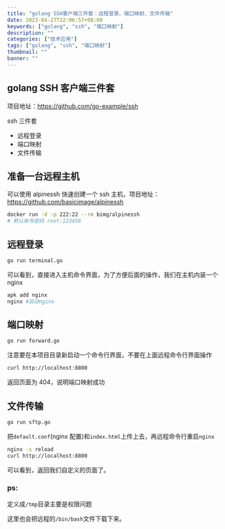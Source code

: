 ```yaml
---
title: "golang SSH客户端三件套：远程登录、端口映射、文件传输"
date: 2023-04-27T22:06:57+08:00
keywords: ["golang", "ssh", "端口映射"]
description: ""
categories: ["技术应用"]
tags: ["golang", "ssh", "端口映射"]
thumbnail: ""
banner: ""
---
```


## golang SSH 客户端三件套

项目地址：https://github.com/go-example/ssh

ssh 三件套

- 远程登录
- 端口映射
- 文件传输

## 准备一台远程主机

可以使用 alpinessh 快速创建一个 ssh 主机，项目地址：https://github.com/basicimage/alpinessh

```bash
docker run -d -p 222:22 --rm bimg/alpinessh
# 默认账号密码 root:123456
```

## 远程登录

```bash
go run terminal.go
```

可以看到，直接进入主机命令界面，为了方便后面的操作，我们在主机内装一个 nginx

```bash
apk add nginx
nginx #启动nginx
```

## 端口映射

```bash
go run forward.go
```

注意要在本项目目录新启动一个命令行界面，不要在上面远程命令行界面操作

```bash
curl http://localhost:8800
```

返回页面为 404，说明端口映射成功

## 文件传输

```bash
go run sftp.go
```

把`default.conf`(nginx 配置)和`index.html`上传上去，再远程命令行重启`nginx`

```bash
nginx -s reload
curl http://localhost:8800
```

可以看到，返回我们自定义的页面了。

### ps:

定义成`/tmp`目录主要是权限问题

这里也会把远程的`/bin/bash`文件下载下来。

